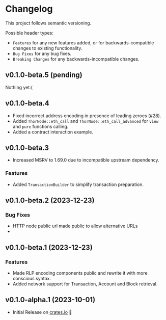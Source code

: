 # Changelog

This project follows semantic versioning.

Possible header types:

- `Features` for any new features added, or for backwards-compatible
  changes to existing functionality.
- `Bug Fixes` for any bug fixes.
- `Breaking Changes` for any backwards-incompatible changes.

## v0.1.0-beta.5 (pending)
Nothing yet:(

## v0.1.0-beta.4
- Fixed incorrect address encoding in presence of leading zeroes (#28).
- Added `ThorNode::eth_call` and `ThorNode::eth_call_advanced` for `view` and `pure` functions calling.
- Added a contract interaction example.

## v0.1.0-beta.3
- Increased MSRV to 1.69.0 due to incompatible upstream dependency.

### Features
- Added `TransactionBuilder` to simplify transaction preparation.

## v0.1.0-beta.2 (2023-12-23)

### Bug Fixes
- HTTP node public url made public to allow alternative URLs
-
## v0.1.0-beta.1 (2023-12-23)

### Features
- Made RLP encoding components public and rewrite it with more conscious syntax.
- Added network support for Transaction, Account and Block retrieval.

## v0.1.0-alpha.1 (2023-10-01)

- Initial Release on [crates.io] :tada:

[crates.io]: https://crates.io/crates/thor-devkit
